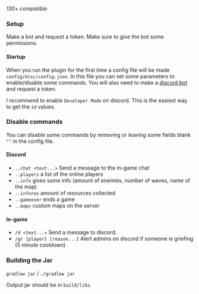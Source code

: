 *130+ compatible*

### Setup
Make a bot and request a token. Make sure to give the bot some permissions.

#### Startup
When you run the plugin for the first time a config file will be made `config/disc/config.json`. In this file you can set some parameters to enable/disable some commands. 
You will also need to make a [discord bot](https://discord.com/developers/applications) and request a token.

I recommend to enable `Developer Mode` on discord. This is the easiest way to get the `id` values.

### Disable commands
You can disable some commands by removing or leaving some fields blank `""` in the config file.

#### Discord
* `..chat <text...>` Send a message to the in-game chat
* `..players` a list of the online players
* `..info` gives some info (amount of enemies, number of waves, name of the map)
* `..infores` amount of resources collected
* `..gameover` ends a game 
* `..maps` *custom* maps on the server

#### In-game
* `/d <text...>` Send a message to discord.
* `/gr [player] [reason...]` Alert admins on discord if someone is griefing (5 minute cooldown)

### Building the Jar

`gradlew jar` / `./gradlew jar`

Output jar should be in `build/libs`.
